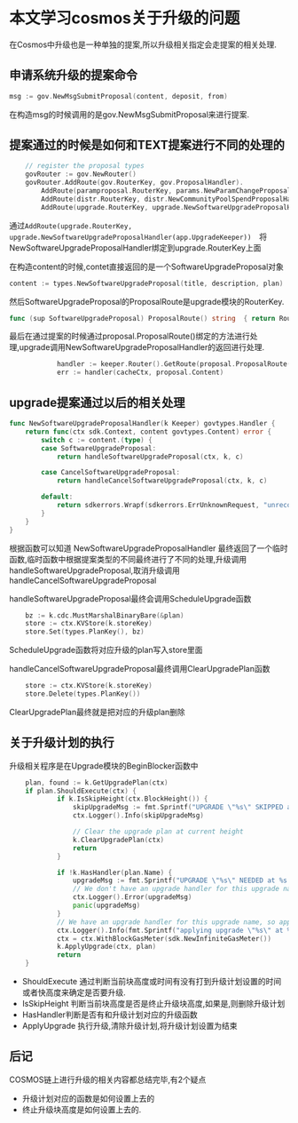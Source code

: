 # 本文学习cosmos关于升级的问题

在Cosmos中升级也是一种单独的提案,所以升级相关指定会走提案的相关处理.

## 申请系统升级的提案命令

```tx.go
msg := gov.NewMsgSubmitProposal(content, deposit, from)
```

在构造msg的时候调用的是gov.NewMsgSubmitProposal来进行提案.

## 提案通过的时候是如何和TEXT提案进行不同的处理的

```app.go
    // register the proposal types
    govRouter := gov.NewRouter()
    govRouter.AddRoute(gov.RouterKey, gov.ProposalHandler).
        AddRoute(paramproposal.RouterKey, params.NewParamChangeProposalHandler(app.ParamsKeeper)).
        AddRoute(distr.RouterKey, distr.NewCommunityPoolSpendProposalHandler(app.DistrKeeper)).
        AddRoute(upgrade.RouterKey, upgrade.NewSoftwareUpgradeProposalHandler(app.UpgradeKeeper))
```

通过`AddRoute(upgrade.RouterKey, upgrade.NewSoftwareUpgradeProposalHandler(app.UpgradeKeeper))`　将NewSoftwareUpgradeProposalHandler绑定到upgrade.RouterKey上面

在构造content的时候,contet直接返回的是一个SoftwareUpgradeProposal对象

```tx.go
content := types.NewSoftwareUpgradeProposal(title, description, plan)
```

然后SoftwareUpgradeProposal的ProposalRoute是upgrade模块的RouterKey.

```proposal.go
func (sup SoftwareUpgradeProposal) ProposalRoute() string  { return RouterKey }
```

最后在通过提案的时候通过proposal.ProposalRoute()绑定的方法进行处理,upgrade调用NewSoftwareUpgradeProposalHandler的返回进行处理.

```abci.go
            handler := keeper.Router().GetRoute(proposal.ProposalRoute())
            err := handler(cacheCtx, proposal.Content)
```

## upgrade提案通过以后的相关处理

```handler.go
func NewSoftwareUpgradeProposalHandler(k Keeper) govtypes.Handler {
    return func(ctx sdk.Context, content govtypes.Content) error {
        switch c := content.(type) {
        case SoftwareUpgradeProposal:
            return handleSoftwareUpgradeProposal(ctx, k, c)

        case CancelSoftwareUpgradeProposal:
            return handleCancelSoftwareUpgradeProposal(ctx, k, c)

        default:
            return sdkerrors.Wrapf(sdkerrors.ErrUnknownRequest, "unrecognized software upgrade proposal content type: %T", c)
        }
    }
}
```

根据函数可以知道 NewSoftwareUpgradeProposalHandler 最终返回了一个临时函数,临时函数中根据提案类型的不同最终进行了不同的处理,升级调用handleSoftwareUpgradeProposal,取消升级调用handleCancelSoftwareUpgradeProposal

handleSoftwareUpgradeProposal最终会调用ScheduleUpgrade函数

```keeper.go
    bz := k.cdc.MustMarshalBinaryBare(&plan)
    store := ctx.KVStore(k.storeKey)
    store.Set(types.PlanKey(), bz)
```

ScheduleUpgrade函数将对应升级的plan写入store里面

handleCancelSoftwareUpgradeProposal最终调用ClearUpgradePlan函数

```keeper.go
    store := ctx.KVStore(k.storeKey)
    store.Delete(types.PlanKey())
```

ClearUpgradePlan最终就是把对应的升级plan删除

## 关于升级计划的执行

升级相关程序是在Upgrade模块的BeginBlocker函数中

```abci.go
    plan, found := k.GetUpgradePlan(ctx)
	if plan.ShouldExecute(ctx) {
        	if k.IsSkipHeight(ctx.BlockHeight()) {
                skipUpgradeMsg := fmt.Sprintf("UPGRADE \"%s\" SKIPPED at %d: %s", plan.Name, plan.Height, plan.Info)
                ctx.Logger().Info(skipUpgradeMsg)

                // Clear the upgrade plan at current height
                k.ClearUpgradePlan(ctx)
                return
            }

            if !k.HasHandler(plan.Name) {
                upgradeMsg := fmt.Sprintf("UPGRADE \"%s\" NEEDED at %s: %s", plan.Name, plan.DueAt(), plan.Info)
                // We don't have an upgrade handler for this upgrade name, meaning this software is out of date so shutdown
                ctx.Logger().Error(upgradeMsg)
                panic(upgradeMsg)
            }
            // We have an upgrade handler for this upgrade name, so apply the upgrade
            ctx.Logger().Info(fmt.Sprintf("applying upgrade \"%s\" at %s", plan.Name, plan.DueAt()))
            ctx = ctx.WithBlockGasMeter(sdk.NewInfiniteGasMeter())
            k.ApplyUpgrade(ctx, plan)
            return
    }

```

+ ShouldExecute 通过判断当前块高度或时间有没有打到升级计划设置的时间或者快高度来确定是否要升级.
+ IsSkipHeight 判断当前块高度是否是终止升级块高度,如果是,则删除升级计划
+ HasHandler判断是否有和升级计划对应的升级函数
+ ApplyUpgrade 执行升级,清除升级计划,将升级计划设置为结束

## 后记

COSMOS链上进行升级的相关内容都总结完毕,有2个疑点

+ 升级计划对应的函数是如何设置上去的
+ 终止升级块高度是如何设置上去的.
